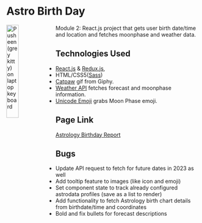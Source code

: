 # Astro Birth Day

<img align="left"
    src="https://media2.giphy.com/media/QWRTFvymri1XABdEFA/giphy.gif?cid=ecf05e472037bj7a9gpg7n224w7akcmln4nroyjo99npve7k&ep=v1_stickers_search&rid=giphy.gif"
    alt="Pusheen (grey kitty) on laptop keyboard"
    width="25%">
Module 2: React.js project that gets user birth date/time and location and fetches moonphase and weather data.

## Technologies Used

- [React.js](https://react.dev/) & [Redux.js](https://redux.js.org/),
- HTML/CSS5([Sass](https://sass-lang.com/))
- [Catpaw](https://giphy.com/catpaw) gif from Giphy.
- [Weather API](https://www.weatherapi.com/) fetches forecast and moonphase information.
- [Unicode Emoji](https://github.com/julien-marcou/unicode-emoji) grabs Moon Phase emoji.

## Page Link

[Astrology Birthday Report](https://fiddle-leaf.github.io/astro-birth-day/)

## Bugs

- Update API request to fetch for future dates in 2023 as well
- Add tooltip feature to images (like icon and emoji)
- Set component state to track already configured astrodata profiles (save as a list to render)
- Add functionality to fetch Astrology birth chart details from birthdate/time and coordinates
- Bold and fix bullets for forecast descriptions
